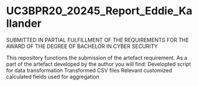 # UC3BPR20_20245_Report_Eddie_Kallander
SUBMITTED IN PARTIAL FULFILLMENT OF THE REQUIREMENTS FOR THE AWARD OF THE DEGREE OF BACHELOR IN CYBER SECURITY


This repository functions the submission of the artefact requirement.
As a part of the artefact developed by the author you will find: 
  Developted script for data transformation
  Transformed CSV files
  Relevant customized calculated fields used for aggregation
